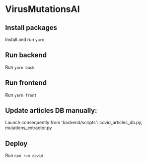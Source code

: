 # VirusMutationsAI



## Install packages

Install and run `yarn`


## Run backend

Run `yarn back`

## Run frontend

Run `yarn front`


## Update articles DB manually:

Launch consequently from 'backend/scripts': covid_articles_db.py, mutations_extractor.py


## Deploy

Run `npm run covid`
